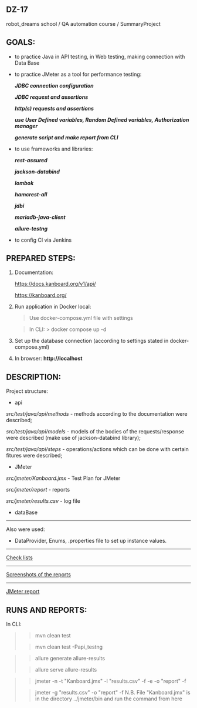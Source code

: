 ## DZ-17
robot_dreams school / QA automation course / SummaryProject

## GOALS:
* to practice Java in API testing, in Web testing, making connection with Data Base
* to practice JMeter as a tool for performance testing:

  ***JDBC connection configuration***

  ***JDBC request and assertions***

  ***http(s) requests and assertions***

  ***use User Defined variables, Random Defined variables, Authorization manager***
   
  ***generate script and make report from CLI***

  
* to use frameworks and libraries:  

     ***rest-assured***  

     ***jackson-databind***

     ***lombok***

     ***hamcrest-all***

     ***jdbi***

     ***mariadb-java-client***

     ***allure-testng***


* to config CI via Jenkins 

## PREPARED STEPS:
1. Documentation:

   https://docs.kanboard.org/v1/api/

   https://kanboard.org/
2. Run application in Docker local:

     >  Use docker-compose.yml file with settings

     >  In CLI:  > docker compose up -d
3. Set up the database connection (according to settings stated in docker-compose.yml)
4. In browser:  **http://localhost**

## DESCRIPTION:
Project structure:
   - api 

*src/test/java/api/methods* - methods according to the documentation were described;

*src/test/java/api/models* - models of the bodies of the requests/response were described
(make use of jackson-databind library);

*src/test/java/api/steps* - operations/actions which can be done with certain fitures were described;

  - JMeter

*src/jmeter/Kanboard.jmx* - Test Plan for JMeter

*src/jmeter/report* - reports

*src/jmeter/results.csv* - log file


  - dataBase 
---
  
Also were used: 
- DataProvider, Enums, .properties file to set up instance values.
---
[Check lists](https://docs.google.com/spreadsheets/d/1dEFOxDdhsESWJs13W222L29Cau8j4bGsqRF6ycRWqeY/edit?usp=sharing)

---
[Screenshots of the reports](https://github.com/AnnaBeda-ab/DZ-17/blob/88a286e16dd0ff441649e5741a195585120298e8/src/images)

---
[JMeter report](https://github.com/AnnaBeda-ab/DZ-17/blob/78cab8ca1c08e1b5b1dbc3493fa39bc6e0a3af8d/src/jmeter/report/index.html)

## RUNS AND REPORTS:
In CLI: 

> > mvn clean test
> 
> > mvn clean test -Papi_testng
>

> > allure generate allure-results
> 
> > allure serve allure-results 

> > jmeter -n -t "Kanboard.jmx" -l "results.csv" -f -e -o  "report" -f
>
> > jmeter -g "results.csv"  -o  "report" -f
> > N.B. File "Kanboard.jmx" is in the directory ../jmeter/bin and run the command from here
